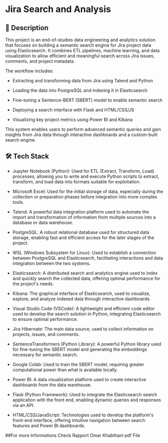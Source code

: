 # Jira Search and Analysis

## 📖 Description

This project is an end-of-studies data engineering and analytics solution that focuses on building a semantic search engine for Jira project data using Elasticsearch. It combines ETL pipelines, machine learning, and data visualization to allow efficient and meaningful search across Jira issues, comments, and project metadata.

The workflow includes:

- Extracting and transforming data from Jira using Talend and Python

- Loading the data into PostgreSQL and indexing it in Elasticsearch

- Fine-tuning a Sentence-BERT (SBERT) model to enable semantic search

- Deploying a search interface with Flask and HTML/CSS/JS

- Visualizing key project metrics using Power BI and Kibana

This system enables users to perform advanced semantic queries and gain insights from Jira data through interactive dashboards and a custom-built search engine.

## 🛠️ Tech Stack

- Jupyter Notebook (Python): Used for ETL (Extract, Transform, Load) processes, allowing you to write and execute Python scripts to extract, transform, and load data into formats suitable for exploitation.

- Microsoft Excel: Used for the initial storage of data, especially during the collection or preparation phases before integration into more complex tools.

- Talend: A powerful data integration platform used to automate the import and transformation of information from multiple sources into a database or data warehouse.

- PostgreSQL: A robust relational database used for structured data storage, enabling fast and efficient access for the later stages of the project.

- WSL (Windows Subsystem for Linux): Used to establish a connection between PostgreSQL and Elasticsearch, facilitating interactions and data integration between the two systems.

- Elasticsearch: A distributed search and analytics engine used to index and quickly search the collected data, offering optimal performance for the project's needs.

- Kibana: The graphical interface of Elasticsearch, used to visualize, explore, and analyze indexed data through interactive dashboards.

- Visual Studio Code (VSCode): A lightweight and efficient code editor used to develop the search solution in Python, integrating Elasticsearch to ensure optimal performance.

- Jira Hibernate: The main data source, used to collect information on projects, issues, and comments.

- SentenceTransformers (Python Library): A powerful Python library used for fine-tuning the SBERT model and generating the embeddings necessary for semantic search.

- Google Colab: Used to train the SBERT model, requiring greater computational power than what is available locally.

- Power BI: A data visualization platform used to create interactive dashboards from the data warehouse.

- Flask (Python Framework): Used to integrate the Elasticsearch search application with the front end, enabling dynamic queries and responses via an API.

- HTML/CSS/JavaScript: Technologies used to develop the platform's front-end interface, offering intuitive navigation between search features and Power BI dashboards.

##For more Informations Check Rapport Omar Khabthani pdf File





